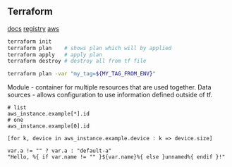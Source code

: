 Terraform
-

[docs](https://www.terraform.io/docs/index.html)
[registry](https://registry.terraform.io/)
[aws](https://www.terraform.io/docs/providers/aws/index.html)

````sh
terraform init
terraform plan    # shows plan which will by applied
terraform apply   # apply plan
terraform destroy # destroy all from tf file

terraform plan -var "my_tag=${MY_TAG_FROM_ENV}"
````

Module - container for multiple resources that are used together.
Data sources - allows configuration to use information defined outside of tf.

````
# list
aws_instance.example[*].id
# one
aws_instance.example[0].id

[for k, device in aws_instance.example.device : k => device.size]

var.a != "" ? var.a : "default-a"
"Hello, %{ if var.name != "" }${var.name}%{ else }unnamed%{ endif }!"
````
